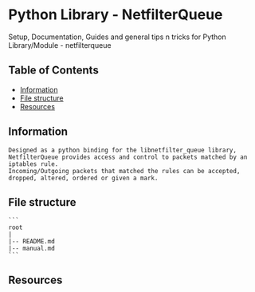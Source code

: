 # Python Library - NetfilterQueue

Setup, Documentation, Guides and general tips n tricks for Python Library/Module - netfilterqueue

## Table of Contents
+ [Information](#information)
+ [File structure](#file-structure)
+ [Resources](#resources)

## Information

```
Designed as a python binding for the libnetfilter_queue library, NetfilterQueue provides access and control to packets matched by an iptables rule.
Incoming/Outgoing packets that matched the rules can be accepted, dropped, altered, ordered or given a mark.
```

## File structure

	```
	root
	|
	|-- README.md
	|-- manual.md
	```

## Resources

